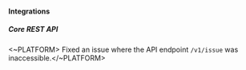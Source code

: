 
#### Integrations

##### Core REST API

<~PLATFORM> Fixed an issue where the API endpoint `/v1/issue` was inaccessible.</~PLATFORM>
